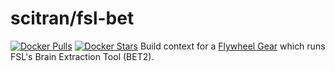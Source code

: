 # scitran/fsl-bet
[![Docker Pulls](https://img.shields.io/docker/pulls/scitran/fsl-bet.svg)](https://hub.docker.com/r/scitran/fsl-bet/)
[![Docker Stars](https://img.shields.io/docker/stars/scitran/fsl-bet.svg)](https://hub.docker.com/r/scitran/fsl-bet/)
Build context for a [Flywheel Gear](https://github.com/flywheel-io/gears/tree/master/spec) which runs FSL's Brain Extraction Tool (BET2).
